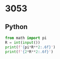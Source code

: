# 3053

## Python

```python
from math import pi
R = int(input())
print(f'{pi*R**2:.6f}')
print(f'{2*R**2:.6f}')
```
